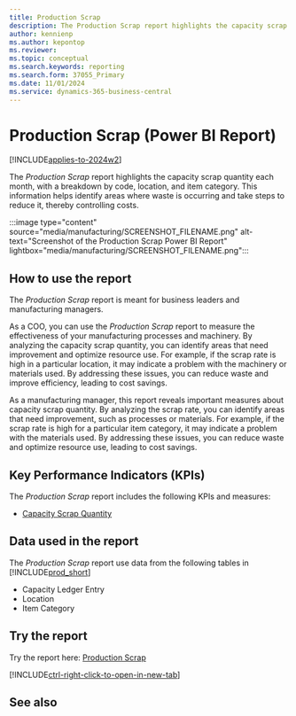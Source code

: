 ```yaml
---
title: Production Scrap
description: The Production Scrap report highlights the capacity scrap quantity each month, with a breakdown by code, location, and item category.
author: kennienp
ms.author: kepontop
ms.reviewer:
ms.topic: conceptual
ms.search.keywords: reporting
ms.search.form: 37055_Primary
ms.date: 11/01/2024
ms.service: dynamics-365-business-central
---
```


# Production Scrap (Power BI Report)

[!INCLUDE[applies-to-2024w2](includes/applies-to-2024w2.md)]

The *Production Scrap* report highlights the capacity scrap quantity each month, with a breakdown by code, location, and item category. This information helps identify areas where waste is occurring and take steps to reduce it, thereby controlling costs.

:::image type="content" source="media/manufacturing/SCREENSHOT_FILENAME.png" alt-text="Screenshot of the Production Scrap Power BI Report" lightbox="media/manufacturing/SCREENSHOT_FILENAME.png":::

## How to use the report

The *Production Scrap* report is meant for business leaders and manufacturing managers.

As a COO, you can use the *Production Scrap* report to measure the effectiveness of your manufacturing processes and machinery. By analyzing the capacity scrap quantity, you can identify areas that need improvement and optimize resource use. For example, if the scrap rate is high in a particular location, it may indicate a problem with the machinery or materials used. By addressing these issues, you can reduce waste and improve efficiency, leading to cost savings.

As a manufacturing manager, this report reveals important measures about capacity scrap quantity. By analyzing the scrap rate, you can identify areas that need improvement, such as processes or materials. For example, if the scrap rate is high for a particular item category, it may indicate a problem with the materials used. By addressing these issues, you can reduce waste and optimize resource use, leading to cost savings.

## Key Performance Indicators (KPIs)

The *Production Scrap* report includes the following KPIs and measures: 

- [Capacity Scrap Quantity]()

## Data used in the report

The *Production Scrap* report use data from the following tables in [!INCLUDE[prod_short](includes/prod_short.md)]

- Capacity Ledger Entry
- Location
- Item Category

## Try the report

Try the report here: [Production Scrap](https://businesscentral.dynamics.com?page=37055)

[!INCLUDE[ctrl-right-click-to-open-in-new-tab](includes/ctrl-right-click-to-open-in-new-tab.md)]

## See also
